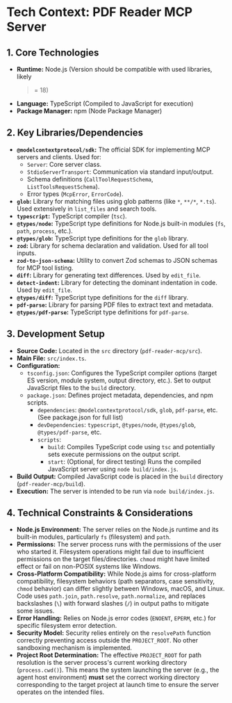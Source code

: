 # Tech Context: PDF Reader MCP Server

## 1. Core Technologies

- **Runtime:** Node.js (Version should be compatible with used libraries, likely
  > = 18)
- **Language:** TypeScript (Compiled to JavaScript for execution)
- **Package Manager:** npm (Node Package Manager)

## 2. Key Libraries/Dependencies

- **`@modelcontextprotocol/sdk`:** The official SDK for implementing MCP servers
  and clients. Used for:
  - `Server`: Core server class.
  - `StdioServerTransport`: Communication via standard input/output.
  - Schema definitions (`CallToolRequestSchema`, `ListToolsRequestSchema`).
  - Error types (`McpError`, `ErrorCode`).
- **`glob`:** Library for matching files using glob patterns (like `*`, `**/*`,
  `*.ts`). Used extensively in `list_files` and search tools.
- **`typescript`:** TypeScript compiler (`tsc`).
- **`@types/node`:** TypeScript type definitions for Node.js built-in modules
  (`fs`, `path`, `process`, etc.).
- **`@types/glob`:** TypeScript type definitions for the `glob` library.
- **`zod`:** Library for schema declaration and validation. Used for all tool
  inputs.
- **`zod-to-json-schema`:** Utility to convert Zod schemas to JSON schemas for
  MCP tool listing.
- **`diff`:** Library for generating text differences. Used by `edit_file`.
- **`detect-indent`:** Library for detecting the dominant indentation in code.
  Used by `edit_file`.
- **`@types/diff`:** TypeScript type definitions for the `diff` library.
- **`pdf-parse`:** Library for parsing PDF files to extract text and metadata.
- **`@types/pdf-parse`:** TypeScript type definitions for `pdf-parse`.

## 3. Development Setup

- **Source Code:** Located in the `src` directory (`pdf-reader-mcp/src`).
- **Main File:** `src/index.ts`.
- **Configuration:**
  - `tsconfig.json`: Configures the TypeScript compiler options (target ES
    version, module system, output directory, etc.). Set to output JavaScript
    files to the `build` directory.
  - `package.json`: Defines project metadata, dependencies, and npm scripts.
    - `dependencies`: `@modelcontextprotocol/sdk`, `glob`, `pdf-parse`, etc.
      (See package.json for full list)
    - `devDependencies`: `typescript`, `@types/node`, `@types/glob`,
      `@types/pdf-parse`, etc.
    - `scripts`:
      - `build`: Compiles TypeScript code using `tsc` and potentially sets
        execute permissions on the output script.
      - `start`: (Optional, for direct testing) Runs the compiled JavaScript
        server using `node build/index.js`.
- **Build Output:** Compiled JavaScript code is placed in the `build` directory
  (`pdf-reader-mcp/build`).
- **Execution:** The server is intended to be run via `node build/index.js`.

## 4. Technical Constraints & Considerations

- **Node.js Environment:** The server relies on the Node.js runtime and its
  built-in modules, particularly `fs` (filesystem) and `path`.
- **Permissions:** The server process runs with the permissions of the user who
  started it. Filesystem operations might fail due to insufficient permissions
  on the target files/directories. `chmod` might have limited effect or fail on
  non-POSIX systems like Windows.
- **Cross-Platform Compatibility:** While Node.js aims for cross-platform
  compatibility, filesystem behaviors (path separators, case sensitivity,
  `chmod` behavior) can differ slightly between Windows, macOS, and Linux. Code
  uses `path.join`, `path.resolve`, `path.normalize`, and replaces backslashes
  (`\`) with forward slashes (`/`) in output paths to mitigate some issues.
- **Error Handling:** Relies on Node.js error codes (`ENOENT`, `EPERM`, etc.)
  for specific filesystem error detection.
- **Security Model:** Security relies entirely on the `resolvePath` function
  correctly preventing access outside the `PROJECT_ROOT`. No other sandboxing
  mechanism is implemented.
- **Project Root Determination:** The effective `PROJECT_ROOT` for path
  resolution is the server process's current working directory
  (`process.cwd()`). This means the system launching the server (e.g., the agent
  host environment) **must** set the correct working directory corresponding to
  the target project at launch time to ensure the server operates on the
  intended files.
